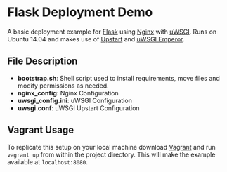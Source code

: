 # Flask Deployment Demo

A basic deployment example for [Flask](http://flask.pocoo.org/) using [Nginx](http://nginx.org/) with [uWSGI](https://uwsgi-docs.readthedocs.org/en/latest/). Runs on Ubuntu 14.04 and makes use of [Upstart](http://upstart.ubuntu.com/) and [uWSGI Emperor](http://uwsgi-docs.readthedocs.org/en/latest/Emperor.html).

## File Description
* **bootstrap.sh**: Shell script used to install requirements, move files and modify permissions as needed.
* **nginx_config**:	Nginx Configuration
* **uwsgi_config.ini**: uWSGI Configuration
* **uwsgi.conf**: uWSGI Upstart Configuration

## Vagrant Usage
To replicate this setup on your local machine download [Vagrant](https://www.vagrantup.com/) and run `vagrant up` from within the project directory. This will make the example available at `localhost:8080`.
